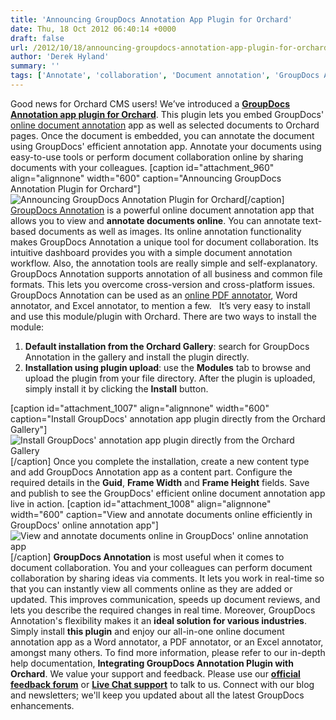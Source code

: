 ```yaml
---
title: 'Announcing GroupDocs Annotation App Plugin for Orchard'
date: Thu, 18 Oct 2012 06:40:14 +0000
draft: false
url: /2012/10/18/announcing-groupdocs-annotation-app-plugin-for-orchard/
author: 'Derek Hyland'
summary: ''
tags: ['Annotate', 'collaboration', 'Document annotation', 'GroupDocs Annotate', 'online collaboration', 'Online Document Annotation', 'View documents online', 'zArchive']
---
```


Good news for Orchard CMS users! We’ve introduced a **[GroupDocs Annotation app plugin for Orchard](http://groupdocs.com/marketplace/plugins/annotation/orchard)**. This plugin lets you embed GroupDocs' [online document annotation](http://groupdocs.com/apps/annotation) app as well as selected documents to Orchard pages. Once the document is embedded, you can annotate the document using GroupDocs' efficient annotation app. Annotate your documents using easy-to-use tools or perform document collaboration online by sharing documents with your colleagues. \[caption id="attachment\_960" align="alignnone" width="600" caption="Announcing GroupDocs Annotation Plugin for Orchard"\]![Announcing GroupDocs Annotation Plugin for Orchard](https://blog.groupdocs.com/wp-content/uploads/sites/4/2012/10/Banner.png)\[/caption\] [GroupDocs Annotation](http://groupdocs.com/apps/annotation) is a powerful online document annotation app that allows you to view and **annotate documents online**. You can annotate text-based documents as well as images. Its online annotation functionality makes GroupDocs Annotation a unique tool for document collaboration. Its intuitive dashboard provides you with a simple document annotation workflow. Also, the annotation tools are really simple and self-explanatory. GroupDocs Annotation supports annotation of all business and common file formats. This lets you overcome cross-version and cross-platform issues. GroupDocs Annotation can be used as an [online PDF annotator](http://groupdocs.com/apps/annotation "online pdf annotation"), Word annotator, and Excel annotator, to mention a few.   It’s very easy to install and use this module/plugin with Orchard. There are two ways to install the module:

1.  **Default installation from the Orchard Gallery**: search for GroupDocs Annotation in the gallery and install the plugin directly.
2.  **Installation using plugin upload**: use the **Modules** tab to browse and upload the plugin from your file directory. After the plugin is uploaded, simply install it by clicking the **Install** button.

\[caption id="attachment\_1007" align="alignnone" width="600" caption="Install GroupDocs' annotation app plugin directly from the Orchard Gallery"\]![Install GroupDocs' annotation app plugin directly from the Orchard Gallery](https://blog.groupdocs.com/wp-content/uploads/sites/4/2012/10/Install-GroupDocs-annotation-app-plugin-directly-from-the-Orchard-Gallery.png)\[/caption\] Once you complete the installation, create a new content type and add GroupDocs Annotation app as a content part. Configure the required details in the **Guid**, **Frame Width** and **Frame Height** fields. Save and publish to see the GroupDocs' efficient online document annotation app live in action. \[caption id="attachment\_1008" align="alignnone" width="600" caption="View and annotate documents online efficiently in GroupDocs' online annotation app"\]![View and annotate documents online in GroupDocs' online annotation app](https://blog.groupdocs.com/wp-content/uploads/sites/4/2012/10/View-and-annotate-documents-online-in-GroupDocs-online-annotation-app.png)\[/caption\] **GroupDocs Annotation** is most useful when it comes to document collaboration. You and your colleagues can perform document collaboration by sharing ideas via comments. It lets you work in real-time so that you can instantly view all comments online as they are added or updated. This improves communication, speeds up document reviews, and lets you describe the required changes in real time. Moreover, GroupDocs Annotation's flexibility makes it an **ideal solution for various industries**. Simply install **this plugin** and enjoy our all-in-one online document annotation app as a Word annotator, a PDF annotator, or an Excel annotator, amongst many others. To find more information, please refer to our in-depth help documentation, **Integrating GroupDocs Annotation Plugin with Orchard**. We value your support and feedback. Please use our **[official feedback forum](http://groupdocs.com/Community/Forums/Default.aspx)** or **[Live Chat support](http://groupdocs.com/)** to talk to us. Connect with our blog and newsletters; we'll keep you updated about all the latest GroupDocs enhancements.




